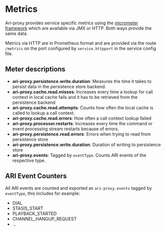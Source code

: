 # Metrics
Ari-proxy provides service specific metrics using the [micrometer framework](http://micrometer.io) which are available via JMX or HTTP.
Both ways provide the same data.

Metrics via HTTP are in Prometheus format and are provided via the route `/metrics` on the port configured by `service.httpport` in the service config file.


## Meter descriptions

* **ari-proxy.persistence.write.duration**: Measures the time it takes to persist data in the persistence store backend.
* **ari-proxy.cache.read.misses**: Increases every time a lookup for call context in local cache fails and it has to be retrieved from the persistence backend
* **ari-proxy.cache.read.attempts**: Counts how often the local cache is called to lookup a call context.
* **ari-proxy.cache.read.errors**: How often a call context lookup failed
* **ari-proxy.processor.restarts**: Increases every time the command or event processing stream restarts because of errors.
* **ari-proxy.persistence.read.errors**: Errors when trying to read from persistence store
* **ari-proxy.persistence.write.duration**: Duration of writing to persistence store
* **ari-proxy.events**: Tagged by `eventType`. Counts ARI events of the respective type.

## ARI Event Counters

All ARI events are counted and exported as `ari-proxy.events` tagged by `eventType`, this includes for example:
* DIAL
* STASIS_START
* PLAYBACK_STARTED
* CHANNEL_HANGUP_REQUEST
* ...
